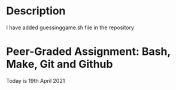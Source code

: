 # Description
I have added guessinggame.sh file in the repository
# Peer-Graded Assignment: Bash, Make, Git and Github
Today is 19th April 2021
